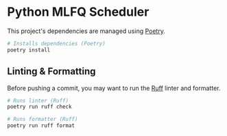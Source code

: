 # Python MLFQ Scheduler

This project's dependencies are managed using [Poetry](https://github.com/python-poetry/poetry).

```bash
# Installs dependencies (Poetry)
poetry install
```

## Linting & Formatting

Before pushing a commit, you may want to run the [Ruff](https://github.com/astral-sh/ruff) linter and formatter.

```bash
# Runs linter (Ruff)
poetry run ruff check

# Runs formatter (Ruff)
poetry run ruff format
```
